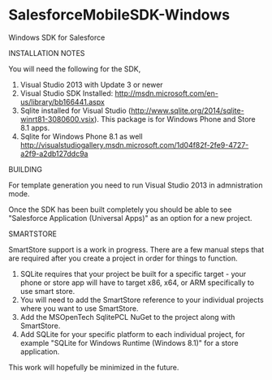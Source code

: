 SalesforceMobileSDK-Windows
===========================

Windows SDK for Salesforce

INSTALLATION NOTES

You will need the following for the SDK,

1) Visual Studio 2013 with Update 3 or newer
2) Visual Studio SDK Installed: http://msdn.microsoft.com/en-us/library/bb166441.aspx
3) Sqlite installed for Visual Studio (http://www.sqlite.org/2014/sqlite-winrt81-3080600.vsix). This package is for Windows Phone and Store 8.1 apps.
4) Sqlite for Windows Phone 8.1 as well http://visualstudiogallery.msdn.microsoft.com/1d04f82f-2fe9-4727-a2f9-a2db127ddc9a

BUILDING

For template generation you need to run Visual Studio 2013 in admnistration mode.

Once the SDK has been built completely you should be able to see "Salesforce Application (Universal Apps)" as an option for a new project.

SMARTSTORE

SmartStore support is a work in progress. There are a few manual steps that are required after you create a project in order for things to function.

1) SQLite requires that your project be built for a specific target - your phone or store app will have to target x86, x64, or ARM specifically to use smart store.
2) You will need to add the SmartStore reference to your individual projects where you want to use SmartStore.
3) Add the MSOpenTech SqlitePCL NuGet to the project along with SmartStore.
4) Add SQLite for your specific platform to each individual project, for example "SQLite for Windows Runtime (Windows 8.1)" for a store application.

This work will hopefully be minimized in the future.